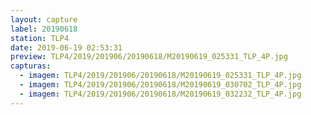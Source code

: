 ```yaml
---
layout: capture
label: 20190618
station: TLP4
date: 2019-06-19 02:53:31
preview: TLP4/2019/201906/20190618/M20190619_025331_TLP_4P.jpg
capturas:
  - imagem: TLP4/2019/201906/20190618/M20190619_025331_TLP_4P.jpg
  - imagem: TLP4/2019/201906/20190618/M20190619_030702_TLP_4P.jpg
  - imagem: TLP4/2019/201906/20190618/M20190619_032232_TLP_4P.jpg
---
```

